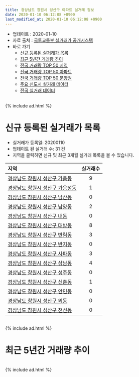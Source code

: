 ```yaml
---
title: 경상남도 창원시 성산구 아파트 실거래 정보
date: 2020-01-10 06:12:08 +0900
last_modified_at: 2020-01-10 06:12:08 +0900
---
```


* 업데이트 : 2020-01-10
* 자료 출처 : [국토교통부 실거래가 공개시스템](http://rt.molit.go.kr)
* 바로 가기
    * [신규 등록된 실거래가 목록](#신규-등록된-실거래가-목록)
    * [최근 5년간 거래량 추이](#최근-5년간-거래량-추이)
    * [전국 거래량 TOP 50 지역](https://inasie.github.io/apt-trade-info/최근-3개월-전국에서-가장-거래가-많이-발생한-지역)
    * [전국 거래량 TOP 50 아파트](https://inasie.github.io/apt-trade-info/최근-3개월-전국에서-가장-거래가-많이-발생한-아파트)
    * [전국 거래량 TOP 50 분양권](https://inasie.github.io/apt-trade-info/최근-3개월-전국에서-가장-거래가-많이-발생한-분양권)
    * [주요 신도시 실거래 데이터](https://inasie.github.io/apt-trade-info/주요-신도시)
    * [전국 실거래 데이터](https://inasie.github.io/apt-trade-info/전국)

<br>
{% include ad.html %}
<br>

# 신규 등록된 실거래가 목록
* 실거래가 등록일: 20200110
* 업데이트 된 실거래 수: 31 건
* 지역을 클릭하면 신규 및 최근 3개월 실거래 목록을 볼 수 있습니다.


|지역|실거래수|
|:---|:---:|
|[경상남도 창원시 성산구 가음동](https://inasie.github.io/apt-trade-info/경상남도-창원시-성산구-가음동)|9|
|[경상남도 창원시 성산구 가음정동](https://inasie.github.io/apt-trade-info/경상남도-창원시-성산구-가음정동)|1|
|[경상남도 창원시 성산구 남산동](https://inasie.github.io/apt-trade-info/경상남도-창원시-성산구-남산동)|0|
|[경상남도 창원시 성산구 남양동](https://inasie.github.io/apt-trade-info/경상남도-창원시-성산구-남양동)|2|
|[경상남도 창원시 성산구 내동](https://inasie.github.io/apt-trade-info/경상남도-창원시-성산구-내동)|0|
|[경상남도 창원시 성산구 대방동](https://inasie.github.io/apt-trade-info/경상남도-창원시-성산구-대방동)|8|
|[경상남도 창원시 성산구 반림동](https://inasie.github.io/apt-trade-info/경상남도-창원시-성산구-반림동)|3|
|[경상남도 창원시 성산구 반지동](https://inasie.github.io/apt-trade-info/경상남도-창원시-성산구-반지동)|0|
|[경상남도 창원시 성산구 사파동](https://inasie.github.io/apt-trade-info/경상남도-창원시-성산구-사파동)|3|
|[경상남도 창원시 성산구 상남동](https://inasie.github.io/apt-trade-info/경상남도-창원시-성산구-상남동)|4|
|[경상남도 창원시 성산구 성주동](https://inasie.github.io/apt-trade-info/경상남도-창원시-성산구-성주동)|0|
|[경상남도 창원시 성산구 신촌동](https://inasie.github.io/apt-trade-info/경상남도-창원시-성산구-신촌동)|1|
|[경상남도 창원시 성산구 안민동](https://inasie.github.io/apt-trade-info/경상남도-창원시-성산구-안민동)|0|
|[경상남도 창원시 성산구 외동](https://inasie.github.io/apt-trade-info/경상남도-창원시-성산구-외동)|0|
|[경상남도 창원시 성산구 천선동](https://inasie.github.io/apt-trade-info/경상남도-창원시-성산구-천선동)|0|


<br>
{% include ad.html %}
<br>

# 최근 5년간 거래량 추이


<div style="width:100%;">
    <canvas id="deal_progress" height="200"></canvas>
</div>

<script>
new Chart(document.getElementById("deal_progress"), {
    type: 'line',
    data: {
        labels: ['201501','201502','201503','201504','201505','201506','201507','201508','201509','201510','201511','201512','201601','201602','201603','201604','201605','201606','201607','201608','201609','201610','201611','201612','201701','201702','201703','201704','201705','201706','201707','201708','201709','201710','201711','201712','201801','201802','201803','201804','201805','201806','201807','201808','201809','201810','201811','201812','201901','201902','201903','201904','201905','201906','201907','201908','201909','201910','201911','201912','202001'],
        datasets: [{
            label: '매매',
            pointRadius: 1,
            data: [463, 405, 610, 556, 417, 388, 416, 339, 357, 485, 328, 212, 179, 192, 200, 192, 167, 193, 201, 201, 245, 255, 228, 186, 138, 159, 225, 197, 176, 198, 179, 207, 192, 180, 178, 134, 240, 220, 263, 207, 226, 214, 195, 220, 336, 425, 282, 162, 211, 254, 266, 243, 258, 244, 265, 266, 240, 729, 923, 258, 16],
            borderColor: "rgba(255, 201, 14, 1)",
            backgroundColor: "rgba(255, 201, 14, 0.5)",
            fill: false,
            lineTension: 0
        },{
            label: '전월세',
            pointRadius: 1,
            data: [371, 311, 434, 307, 260, 253, 241, 243, 230, 306, 267, 322, 278, 249, 275, 253, 210, 195, 207, 228, 231, 282, 249, 297, 257, 337, 267, 249, 306, 326, 321, 318, 308, 292, 335, 348, 509, 430, 453, 318, 311, 318, 308, 310, 244, 333, 269, 294, 362, 337, 352, 282, 309, 271, 298, 269, 234, 356, 324, 219, 26],
            borderColor: "rgba(0, 141, 185, 1)",
            backgroundColor: "rgba(0, 141, 185, 0.5)",
            fill: false,
            lineTension: 0
        }
        ]
    },
    options: {
        responsive: true,
        title: {
            display: false
        },
        tooltips: {
            mode: 'index',
            intersect: false
        },
        hover: {
            mode: 'nearest',
            intersect: true
        },
        scales: {
            xAxes: [{
                display: true,
                scaleLabel: {
                    display: true,
                    labelString: '년/월'
                }
            }],
            yAxes: [{
                display: true,
                ticks: {
                    suggestedMin: 0,
                },
                scaleLabel: {
                    display: true,
                    labelString: '실거래 수'
                }
            }]
        }
    }
});

</script>


<br>
{% include ad.html %}
<br>

